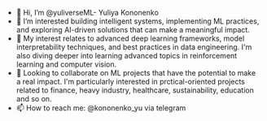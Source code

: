- 👋 Hi, I’m @yuliverseML- Yuliya Kononenko
- 👀 I’m interested building intelligent systems, implementing ML practices, and exploring AI-driven solutions that can make a meaningful impact.
- 🌱 My interest relates to advanced deep learning frameworks, model interpretability techniques, and best practices in data engineering. I'm also diving deeper into learning advanced topics in reinforcement learning and computer vision.
- 💞️ Looking to collaborate on  ML projects that have the potential to make a real impact. I'm particularly interested in prctical-oriented projects related to finance, heavy industry, healthcare, sustainability, education and so on.
- 📫 How to reach me: @kononenko_yu via telegram


<!---
yuliyak24/yuliyak24 is a ✨ special ✨ repository because its `README.md` (this file) appears on your GitHub profile.
You can click the Preview link to take a look at your changes.
--->
